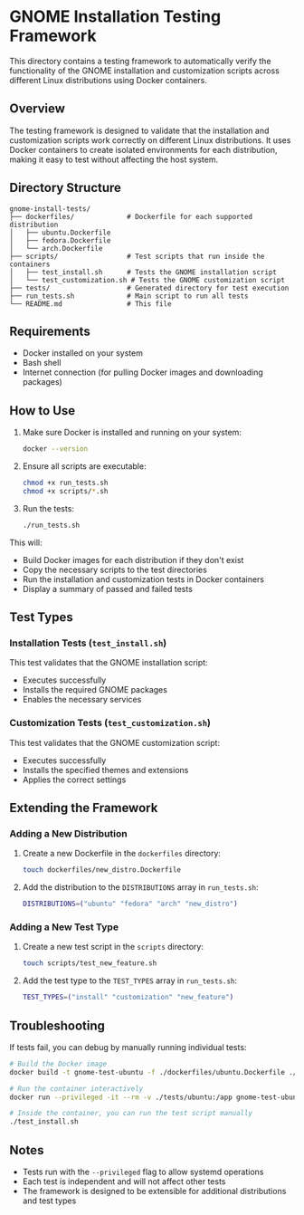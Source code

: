 # GNOME Installation Testing Framework

This directory contains a testing framework to automatically verify the functionality of the GNOME installation and customization scripts across different Linux distributions using Docker containers.

## Overview

The testing framework is designed to validate that the installation and customization scripts work correctly on different Linux distributions. It uses Docker containers to create isolated environments for each distribution, making it easy to test without affecting the host system.

## Directory Structure

```
gnome-install-tests/
├── dockerfiles/             # Dockerfile for each supported distribution
│   ├── ubuntu.Dockerfile
│   ├── fedora.Dockerfile
│   └── arch.Dockerfile
├── scripts/                 # Test scripts that run inside the containers
│   ├── test_install.sh      # Tests the GNOME installation script
│   └── test_customization.sh # Tests the GNOME customization script
├── tests/                   # Generated directory for test execution
├── run_tests.sh             # Main script to run all tests
└── README.md                # This file
```

## Requirements

- Docker installed on your system
- Bash shell
- Internet connection (for pulling Docker images and downloading packages)

## How to Use

1. Make sure Docker is installed and running on your system:
   ```bash
   docker --version
   ```

2. Ensure all scripts are executable:
   ```bash
   chmod +x run_tests.sh
   chmod +x scripts/*.sh
   ```

3. Run the tests:
   ```bash
   ./run_tests.sh
   ```

This will:
- Build Docker images for each distribution if they don't exist
- Copy the necessary scripts to the test directories
- Run the installation and customization tests in Docker containers
- Display a summary of passed and failed tests

## Test Types

### Installation Tests (`test_install.sh`)

This test validates that the GNOME installation script:
- Executes successfully
- Installs the required GNOME packages
- Enables the necessary services

### Customization Tests (`test_customization.sh`)

This test validates that the GNOME customization script:
- Executes successfully
- Installs the specified themes and extensions
- Applies the correct settings

## Extending the Framework

### Adding a New Distribution

1. Create a new Dockerfile in the `dockerfiles` directory:
   ```bash
   touch dockerfiles/new_distro.Dockerfile
   ```

2. Add the distribution to the `DISTRIBUTIONS` array in `run_tests.sh`:
   ```bash
   DISTRIBUTIONS=("ubuntu" "fedora" "arch" "new_distro")
   ```

### Adding a New Test Type

1. Create a new test script in the `scripts` directory:
   ```bash
   touch scripts/test_new_feature.sh
   ```

2. Add the test type to the `TEST_TYPES` array in `run_tests.sh`:
   ```bash
   TEST_TYPES=("install" "customization" "new_feature")
   ```

## Troubleshooting

If tests fail, you can debug by manually running individual tests:

```bash
# Build the Docker image
docker build -t gnome-test-ubuntu -f ./dockerfiles/ubuntu.Dockerfile ./tests/ubuntu

# Run the container interactively
docker run --privileged -it --rm -v ./tests/ubuntu:/app gnome-test-ubuntu /bin/bash

# Inside the container, you can run the test script manually
./test_install.sh
```

## Notes

- Tests run with the `--privileged` flag to allow systemd operations
- Each test is independent and will not affect other tests
- The framework is designed to be extensible for additional distributions and test types 